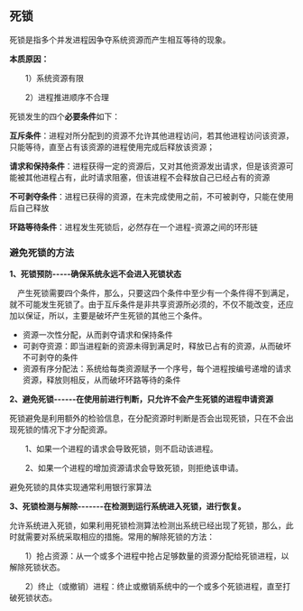 ## 死锁

死锁是指多个并发进程因争夺系统资源而产生相互等待的现象。

**本质原因：**

　　1）系统资源有限

　　2）进程推进顺序不合理

死锁发生的四个**必要条件**如下：

**互斥条件**：进程对所分配到的资源不允许其他进程访问，若其他进程访问该资源，只能等待，直至占有该资源的进程使用完成后释放该资源；

**请求和保持条件**：进程获得一定的资源后，又对其他资源发出请求，但是该资源可能被其他进程占有，此时请求阻塞，但该进程不会释放自己已经占有的资源

**不可剥夺条件**：进程已获得的资源，在未完成使用之前，不可被剥夺，只能在使用后自己释放

**环路等待条件**：进程发生死锁后，必然存在一个进程-资源之间的环形链

### **避免死锁的方法**

**1、死锁预防-----确保系统永远不会进入死锁状态**

 　产生死锁需要四个条件，那么，只要这四个条件中至少有一个条件得不到满足，就不可能发生死锁了。由于互斥条件是非共享资源所必须的，不仅不能改变，还应加以保证，所以，主要是破坏产生死锁的其他三个条件。

- 资源一次性分配，从而剥夺请求和保持条件
- 可剥夺资源：即当进程新的资源未得到满足时，释放已占有的资源，从而破坏不可剥夺的条件
- 资源有序分配法：系统给每类资源赋予一个序号，每个进程按编号递增的请求资源，释放则相反，从而破坏环路等待的条件

**2、避免死锁------在使用前进行判断，只允许不会产生死锁的进程申请资源**

死锁避免是利用额外的检验信息，在分配资源时判断是否会出现死锁，只在不会出现死锁的情况下才分配资源。

　　1、如果一个进程的请求会导致死锁，则不启动该进程。

　　2、如果一个进程的增加资源请求会导致死锁，则拒绝该申请。

避免死锁的具体实现通常利用银行家算法

**3、死锁检测与解除-------在检测到运行系统进入死锁，进行恢复。**

允许系统进入死锁，如果利用死锁检测算法检测出系统已经出现了死锁，那么，此时就需要对系统采取相应的措施。常用的解除死锁的方法：

　　1）抢占资源：从一个或多个进程中抢占足够数量的资源分配给死锁进程，以解除死锁状态。

　　2）终止（或撤销）进程：终止或撤销系统中的一个或多个死锁进程，直至打破死锁状态。